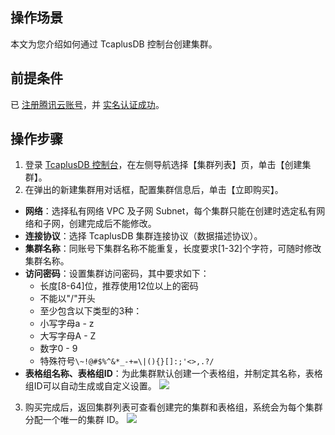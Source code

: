 ## 操作场景
本文为您介绍如何通过 TcaplusDB 控制台创建集群。

## 前提条件
已 [注册腾讯云账号](https://intl.cloud.tencent.com/document/product/378/17985)，并  [实名认证成功](https://intl.cloud.tencent.com/document/product/378/3629)。

## 操作步骤
1. 登录 [TcaplusDB 控制台](https://console.cloud.tencent.com/tcaplusdb/app)，在左侧导航选择【集群列表】页，单击【创建集群】。
2. 在弹出的新建集群用对话框，配置集群信息后，单击【立即购买】。
 - **网络**：选择私有网络 VPC 及子网 Subnet，每个集群只能在创建时选定私有网络和子网，创建完成后不能修改。
 - **连接协议**：选择 TcaplusDB 集群连接协议（数据描述协议）。
 - **集群名称**：同账号下集群名称不能重复，长度要求[1-32]个字符，可随时修改集群名称。
 - **访问密码**：设置集群访问密码，其中要求如下：
	 - 长度[8-64]位，推荐使用12位以上的密码
	 - 不能以"/"开头
	 - 至少包含以下类型的3种：
	  - 小写字母a - z
	  - 大写字母A - Z
	  - 数字0 - 9
	  - 特殊符号`\~!@#$%^&*_-+=\|(){}[]:;'<>,.?/ `
 - **表格组名称、表格组ID**：为此集群默认创建一个表格组，并制定其名称，表格组ID可以自动生成或自定义设置。
![](https://main.qcloudimg.com/raw/66f42ac0ae8e83a630cdd6e7523eba96.png)
3. 购买完成后，返回集群列表可查看创建完的集群和表格组，系统会为每个集群分配一个唯一的集群 ID。
![](https://main.qcloudimg.com/raw/d934c87fa9e68146d86aebcdb84f44f0.png)

